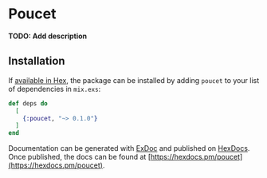 # Poucet

**TODO: Add description**

## Installation

If [available in Hex](https://hex.pm/docs/publish), the package can be installed
by adding `poucet` to your list of dependencies in `mix.exs`:

```elixir
def deps do
  [
    {:poucet, "~> 0.1.0"}
  ]
end
```

Documentation can be generated with [ExDoc](https://github.com/elixir-lang/ex_doc)
and published on [HexDocs](https://hexdocs.pm). Once published, the docs can
be found at [https://hexdocs.pm/poucet](https://hexdocs.pm/poucet).

